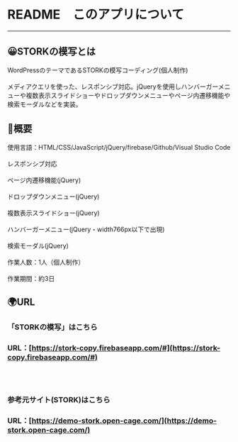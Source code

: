 # README　このアプリについて
***

## :grinning:STORKの模写とは
WordPressのテーマであるSTORKの模写コーディング(個人制作)
<br></br>
メディアクエリを使った、レスポンシブ対応。jQueryを使用しハンバーガーメニューや複数表示スライドショーやドロップダウンメニューやページ内遷移機能や検索モーダルなどを実装。

## :memo:概要
使用言語：HTML/CSS/JavaScript/jQuery/firebase/Github/Visual Studio Code
<br></br>
レスポンシブ対応
<br></br>
ページ内遷移機能(jQuery)
<br></br>
ドロップダウンメニュー(jQuery)
<br></br>
複数表示スライドショー(jQuery)
<br></br>
ハンバーガーメニュー(jQuery・width766px以下で出現)
<br></br>
検索モーダル(jQuery)
<br></br>
作業人数：1人（個人制作）
<br></br>
作業期間：約3日

## :earth_africa:URL


### 「STORKの模写」はこちら
### URL：[https://stork-copy.firebaseapp.com/#](https://stork-copy.firebaseapp.com/#)
<br></br>

### 参考元サイト(STORK)はこちら
### URL：[https://demo-stork.open-cage.com/](https://demo-stork.open-cage.com/)


